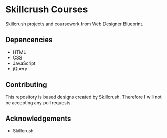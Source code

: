 # Skillcrush Courses
Skillcrush projects and coursework from Web Designer Blueprint. 

## Depencencies 
* HTML
* CSS
* JavaScript
* jQuery

## Contributing
This repository is based designs created by Skillcrush. Therefore I will not be accepting any pull requests.

## Acknowledgements
* Skillcrush
